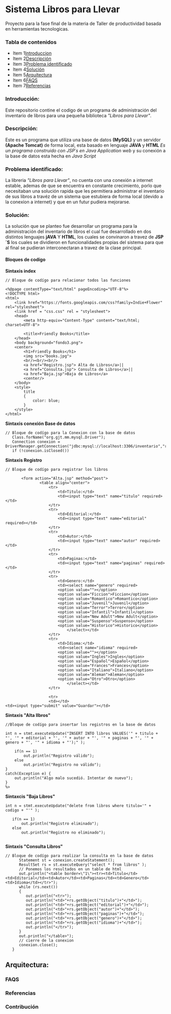 # Sistema Libros para Llevar 

Proyecto para la fase final de la materia de Taller de productividad basada en herramientas tecnologicas. 

### Tabla de contenidos 

* Item 1[Introduccion](introducción:)
* Item 2[Descripción](#mi-titulo-a-anclar)
* Item 3[Problema identificado](#mi-titulo-a-anclar)
* Item 4[Solución](#mi-titulo-a-anclar)
* Item 5[Arquitectura](#mi-titulo-a-anclar)
* Item 6[FAQS](#mi-titulo-a-anclar)
* Item 7[Referencias](#mi-titulo-a-anclar)

### Introducción: 
Este repositorio contine el codigo de un programa de administración del inventario de libros para una pequeña biblioteca *"Libros para Llevar"*.

### Descripción: 
Este es un programa que utiliza una base de datos **(MySQL)** y un servidor **(Apache Tomcat)** de forma local, esta basado en lenguaje **JAVA** y **HTML** *Es un programa construido con JSP´s en Java Application web* y su conexión a la base de datos esta hecha en *Java Script*


### Problema identificado:
La libreria *"Libros para Llevar"*, no cuenta con una conexión a internet estable, ademas de que se encuentra en constante crecimiento, porlo que necesitaban una solución rapida que les permitiera administrar el inventario de sus libros a travéz de un sistema que estubiera de forma local (devido a la conexíon a internet) y que en un futur pudiera mejorarse. 

### Solución: 
La solución que se planteo fue desarrollar un programa para la administración del inventario de libros el cual fue desarrollado en dos distintos lenguajes **jAVA** Y **HTML**, los cuales se convinaron a travez de **JSP´S** los cuales se dividieron en funcionalidades propias del sistema  para que al final se pudieran interconectaran a travez de la clase principal.

#### Bloques de codígo 

**Sintaxis index**
```
// Bloque de codígo para relacionar todos las funciones 

<%@page contentType="text/html" pageEncoding="UTF-8"%>
<!DOCTYPE html>
<html>
    <link href="https://fonts.googleapis.com/css?family=Indie+Flower" rel="stylesheet"> 
    <link href = "css.css" rel = "stylesheet">
    <head>
        <meta http-equiv="Content-Type" content="text/html; charset=UTF-8">
   
        <title>Friendly Books</title>
    </head>
    <body background="fondo3.png">
    <center>
        <h1>Friendly Books</h1>
        <img src="books.jpg">
        <br/><br/><br/>
        <a href="Registro.jsp"> Alta de Libros</a>||
        <a href="Consulta.jsp"> Consulta de Libros</a>||
        <a href="Baja.jsp">Baja de Libros</a>
        <center/>
    </body>
    <style>
        title
        {
            color: blue;
        }
    </style>
</html>
```

**Sintaxis conexión Base de datos**
```
// Bloque de codígo para la Conexion con la base de datos 
   Class.forName("org.gjt.mm.mysql.Driver");
   Connection conexion = DriverManager.getConnection("jdbc:mysql://localhost:3306/inventario","root","160604");
   if (!conexion.isClosed())
   ```
   
 **Sintaxis Registro**
 ```
 // Bloque de codígo para registrar los libros 
 
        <form action="Alta.jsp" method="post">
                <table align="center">
                    <tr>
                        <td>Titulo:</td>
                        <td><input type="text" name="titulo" required></td>
                    </tr>
                    <tr>
                        <td>Editorial:</td>
                        <td><input type="text" name="editorial" required></td>
                    </tr>
                    <tr>
                        <td>Autor:</td>
                        <td><input type="text" name="autor" required></td>
                    </tr>
                    <tr>
                        <td>Paginas:</td>
                        <td><input type="text" name="paginas" required></td>
                    </tr>
                    <tr>
                        <td>Genero:</td>
                        <td><select name="genero" required>
                        <option value=""></option>
                        <option value="Ficcion">Ficcion</option>
                        <option value="Romantico">Romantico</option>
                        <option value="Juvenil">Juvenil</option>
                        <option value="Terror">Terror</option>
                        <option value="Infantil">Infantil</option>
                        <option value="New Adult">New Adult</option>
                        <option value="Suspenso">Suspenso</option>
                        <option value="Historico">Historico</option>
                            </select></td>
                    </tr>
                    <tr>
                        <td>Idioma:</td>
                        <td><select name="idioma" required>
                        <option value=""></option>
                        <option value="Ingles">Ingles</option>
                        <option value="Español">Español</option>
                        <option value="Frances">Frances</option>
                        <option value="Italiano">Italiano</option>
                        <option value="Aleman">Aleman</option>
                        <option value="Otro">Otro</option>
                            </select></td> 
                    </tr>
                    
                    <tr>
                    <td></td>
<td><input type="submit" value="Guardar"></td>
```

**Sintaxis "Alta lIbros"**

```
//Bloque de codígo para insertar los registros en la base de datos 

int n = stmt.executeUpdate("INSERT INTO libros VALUES('" + titulo + "', '" + editorial + "', '" + autor + "', '" + paginas + "', '" + genero + "', '" + idioma + "');" );
    
    if(n == 1)
        out.println("Registro válido");
    else
        out.println("Registro no válido");
}
catch(Exception e) {
    out.println("Algo malo sucedió. Intentar de nuevo");
}
%>
```

**Sintaxcis "Baja Libros"**

 ```
 int n = stmt.executeUpdate("delete from libros where titulo='" + codigo + "'" );
    
    if(n == 1)
        out.println("Registro eliminado");
    else
        out.println("Registro no eliminado");
        
   ```  
        

**Sintaxis "Consulta Libros"**

```
// Bloque de codígo para realizar la consulta en la base de datos
      Statement st = conexion.createStatement();
      ResultSet rs = st.executeQuery("select * from libros" );
      // Ponemos los resultados en un table de html
      out.println("<table border=\"1\"><tr><td>Titulo</td><td>Editorial</td><td>Autor</td><td>Paginas</td><td>Genero</td><td>Idioma</td></tr>");
      while (rs.next())
      {
         out.println("<tr>");
         out.println("<td>"+rs.getObject("titulo")+"</td>");
         out.println("<td>"+rs.getObject("editorial")+"</td>");
         out.println("<td>"+rs.getObject("autor")+"</td>");
         out.println("<td>"+rs.getObject("paginas")+"</td>");
         out.println("<td>"+rs.getObject("genero")+"</td>");
         out.println("<td>"+rs.getObject("idioma")+"</td>");
         out.println("</tr>");
      }
      out.println("</table>");
      // cierre de la conexion
      conexion.close();
   }
   ``` 

## Arquitectura: 

### FAQS 

### Referencias 

### Contribución








